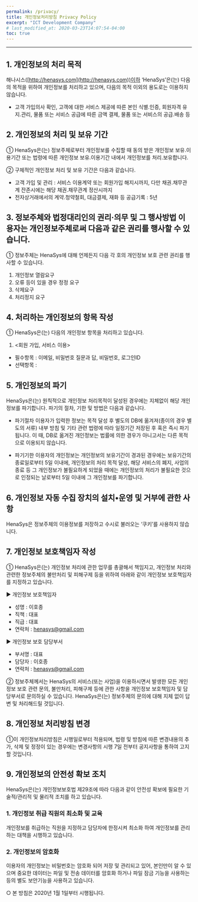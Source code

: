 ```yaml
---
permalink: /privacy/
title: 개인정보처리방침 Privacy Policy
excerpt: "ICT Development Company"
# last_modified_at: 2020-03-23T14:07:54-04:00
toc: true
---
```


****

## 1. 개인정보의 처리 목적

해나시스([http://henasys.com](http://henasys.com))이하 ‘HenaSys’은(는) 다음의 목적을 위하여 개인정보를 처리하고 있으며, 다음의 목적 이외의 용도로는 이용하지 않습니다.
- 고객 가입의사 확인, 고객에 대한 서비스 제공에 따른 본인 식별.인증, 회원자격 유지.관리, 물품 또는 서비스 공급에 따른 금액 결제, 물품 또는 서비스의 공급.배송 등


## 2. 개인정보의 처리 및 보유 기간

① HenaSys은(는) 정보주체로부터 개인정보를 수집할 때 동의 받은 개인정보 보유․이용기간 또는 법령에 따른 개인정보 보유․이용기간 내에서 개인정보를 처리․보유합니다.


② 구체적인 개인정보 처리 및 보유 기간은 다음과 같습니다.

- 고객 가입 및 관리 : 서비스 이용계약 또는 회원가입 해지시까지, 다만 채권․채무관계 잔존시에는 해당 채권․채무관계 정산시까지
- 전자상거래에서의 계약․청약철회, 대금결제, 재화 등 공급기록 : 5년


## 3. 정보주체와 법정대리인의 권리·의무 및 그 행사방법 이용자는 개인정보주체로써 다음과 같은 권리를 행사할 수 있습니다.

① 정보주체는 HenaSys에 대해 언제든지 다음 각 호의 개인정보 보호 관련 권리를 행사할 수 있습니다.

1. 개인정보 열람요구
2. 오류 등이 있을 경우 정정 요구
3. 삭제요구
4. 처리정지 요구

## 4. 처리하는 개인정보의 항목 작성

① HenaSys은(는) 다음의 개인정보 항목을 처리하고 있습니다.

1. <회원 가입, 서비스 이용>
- 필수항목 : 이메일, 비밀번호 질문과 답, 비밀번호, 로그인ID
- 선택항목 :


## 5. 개인정보의 파기

HenaSys은(는) 원칙적으로 개인정보 처리목적이 달성된 경우에는 지체없이 해당 개인정보를 파기합니다. 파기의 절차, 기한 및 방법은 다음과 같습니다.

- 파기절차
이용자가 입력한 정보는 목적 달성 후 별도의 DB에 옮겨져(종이의 경우 별도의 서류) 내부 방침 및 기타 관련 법령에 따라 일정기간 저장된 후 혹은 즉시 파기됩니다. 이 때, DB로 옮겨진 개인정보는 법률에 의한 경우가 아니고서는 다른 목적으로 이용되지 않습니다.

- 파기기한
이용자의 개인정보는 개인정보의 보유기간이 경과된 경우에는 보유기간의 종료일로부터 5일 이내에, 개인정보의 처리 목적 달성, 해당 서비스의 폐지, 사업의 종료 등 그 개인정보가 불필요하게 되었을 때에는 개인정보의 처리가 불필요한 것으로 인정되는 날로부터 5일 이내에 그 개인정보를 파기합니다.


## 6. 개인정보 자동 수집 장치의 설치•운영 및 거부에 관한 사항

HenaSys은 정보주체의 이용정보를 저장하고 수시로 불러오는 ‘쿠키’를 사용하지 않습니다.


## 7. 개인정보 보호책임자 작성

① HenaSys은(는) 개인정보 처리에 관한 업무를 총괄해서 책임지고, 개인정보 처리와 관련한 정보주체의 불만처리 및 피해구제 등을 위하여 아래와 같이 개인정보 보호책임자를 지정하고 있습니다.

 ▶ 개인정보 보호책임자
 * 성명 : 이호종
 * 직책 : 대표
 * 직급 : 대표
 * 연락처 : henasys@gmail.com

 ▶ 개인정보 보호 담당부서
 * 부서명 : 대표
 * 담당자 : 이호종
 * 연락처 : henasys@gmail.com

② 정보주체께서는 HenaSys의 서비스(또는 사업)을 이용하시면서 발생한 모든 개인정보 보호 관련 문의, 불만처리, 피해구제 등에 관한 사항을 개인정보 보호책임자 및 담당부서로 문의하실 수 있습니다. HenaSys은(는) 정보주체의 문의에 대해 지체 없이 답변 및 처리해드릴 것입니다.


## 8. 개인정보 처리방침 변경

①이 개인정보처리방침은 시행일로부터 적용되며, 법령 및 방침에 따른 변경내용의 추가, 삭제 및 정정이 있는 경우에는 변경사항의 시행 7일 전부터 공지사항을 통하여 고지할 것입니다.


## 9. 개인정보의 안전성 확보 조치 

HenaSys은(는) 개인정보보호법 제29조에 따라 다음과 같이 안전성 확보에 필요한 기술적/관리적 및 물리적 조치를 하고 있습니다.

### 1. 개인정보 취급 직원의 최소화 및 교육

개인정보를 취급하는 직원을 지정하고 담당자에 한정시켜 최소화 하여 개인정보를 관리하는 대책을 시행하고 있습니다.

### 2. 개인정보의 암호화

이용자의 개인정보는 비밀번호는 암호화 되어 저장 및 관리되고 있어, 본인만이 알 수 있으며 중요한 데이터는 파일 및 전송 데이터를 암호화 하거나 파일 잠금 기능을 사용하는 등의 별도 보안기능을 사용하고 있습니다.


○ 본 방침은 2020년 1월 1일부터 시행됩니다.